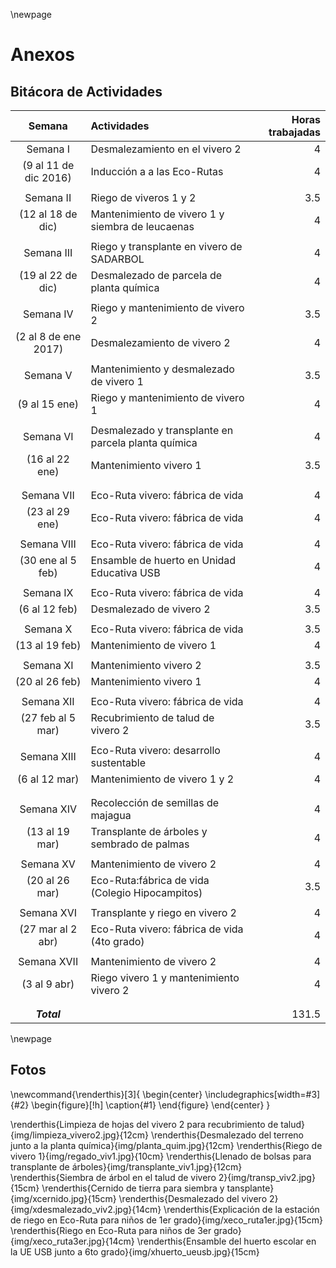 \newpage

# Anexos

## Bitácora de Actividades

|        Semana        | Actividades                                           | Horas trabajadas |
|:--------------------:|:------------------------------------------------------|-----------------:|
| Semana I             | Desmalezamiento en el vivero 2                        | 4                |
| (9 al 11 de dic 2016)| Inducción a a las Eco-Rutas                           | 4                |
|                      |                                                       |                  |
| Semana II            | Riego de viveros 1 y 2                               | 3.5              |
| (12 al 18 de dic)    | Mantenimiento de vivero 1 y siembra de leucaenas      | 4                |
|                      |                                                       |                  |
| Semana III           | Riego y transplante en vivero de SADARBOL             | 4                |
| (19 al 22 de dic)    | Desmalezado de parcela de planta química              | 4                |
|                      |                                                       |                  |
| Semana IV            | Riego y mantenimiento de vivero 2                     | 3.5              |
| (2 al 8 de ene 2017) | Desmalezamiento de vivero 2                           | 4                |
|                      |                                                       |                  |
| Semana V             | Mantenimiento y desmalezado de vivero 1               | 3.5              |
| (9 al 15 ene)        | Riego y mantenimiento de vivero 1                     | 4                |
|                      |                                                       |                  |
| Semana VI            | Desmalezado y transplante en parcela planta química   | 4                |
| (16 al 22 ene)       | Mantenimiento vivero 1                                | 3.5              |
|                      |                                                       |                  |
|                      |                                                       |                  |
| Semana VII           | Eco-Ruta vivero: fábrica de vida                      | 4                |
| (23 al 29 ene)       | Eco-Ruta vivero: fábrica de vida                      | 4                |
|                      |                                                       |                  |
| Semana VIII          | Eco-Ruta vivero: fábrica de vida                      | 4                |
| (30 ene al 5 feb)    | Ensamble de huerto en Unidad Educativa USB            | 4                |
|                      |                                                       |                  |
| Semana IX            | Eco-Ruta vivero: fábrica de vida                      | 4                |
| (6 al 12 feb)        | Desmalezado de vivero 2                               | 3.5              |
|                      |                                                       |                  |
| Semana X             | Eco-Ruta vivero: fábrica de vida                      | 3.5              |
| (13 al 19 feb)       | Mantenimiento de vivero 1                             | 4                |
|                      |                                                       |                  |
| Semana XI            | Mantenimiento vivero 2                                | 3.5              |
| (20 al 26 feb)       | Mantenimiento vivero 1                                | 4                |
|                      |                                                       |                  |
| Semana XII           | Eco-Ruta vivero: fábrica de vida                      | 4                |
| (27 feb al 5 mar)    | Recubrimiento de talud de vivero 2                    | 3.5              |
|                      |                                                       |                  |
| Semana XIII          | Eco-Ruta vivero: desarrollo sustentable               | 4                |
| (6 al 12 mar)        | Mantenimiento de vivero 1 y 2                         | 4                |
|                      |                                                       |                  |
|                      |                                                       |                  |
| Semana XIV           | Recolección de semillas de majagua                    | 4                |
| (13 al 19 mar)       | Transplante de árboles y sembrado de palmas           | 4                |
|                      |                                                       |                  |
| Semana XV            | Mantenimiento de vivero 2                             | 4                |
| (20 al 26 mar)       | Eco-Ruta:fábrica de vida (Colegio Hipocampitos)       | 3.5              |
|                      |                                                       |                  |
| Semana XVI           | Transplante y riego en vivero 2                       | 4                |
| (27 mar al 2 abr)    | Eco-Ruta vivero: fábrica de vida (4to grado)          | 4                |
|                      |                                                       |                  |
| Semana XVII          | Mantenimiento de vivero 2                             | 4                |
| (3 al 9 abr)         | Riego vivero 1 y mantenimiento vivero 2               | 4                |
|                      |                                                       |                  |
|                      |                                                       |                  |
| ***Total***          |                                                       |  131.5           |

\newpage

<!-- 25 de enero -->

## Fotos

<!-- centrado y caption para fotos con tamaño fijo -->
\newcommand{\renderthis}[3]{
    \begin{center}
    \includegraphics[width=#3]{#2}
    \begin{figure}[!h] \caption{#1} \end{figure}
    \end{center}
}

\renderthis{Limpieza de hojas del vivero 2 para recubrimiento de talud}{img/limpieza_vivero2.jpg}{12cm}
\renderthis{Desmalezado del terreno junto a la planta química}{img/planta_quim.jpg}{12cm}
\renderthis{Riego de vivero 1}{img/regado_viv1.jpg}{10cm}
\renderthis{Llenado de bolsas para transplante de árboles}{img/transplante_viv1.jpg}{12cm}
\renderthis{Siembra de árbol en el talud de vivero 2}{img/transp_viv2.jpg}{15cm}
\renderthis{Cernido de tierra para siembra y tansplante}{img/xcernido.jpg}{15cm}
\renderthis{Desmalezado del vivero 2}{img/xdesmalezado_viv2.jpg}{14cm}
\renderthis{Explicación de la estación de riego en Eco-Ruta para niños de 1er grado}{img/xeco_ruta1er.jpg}{15cm}
\renderthis{Riego en Eco-Ruta para niños de 3er grado}{img/xeco_ruta3er.jpg}{14cm}
\renderthis{Ensamble del huerto escolar en la UE USB junto a 6to grado}{img/xhuerto_ueusb.jpg}{15cm}

<!-- ![Ensamble del huerto escolar en la UE USB junto a 6to grado ](img/xhuerto_ueusb.jpg "") -->



